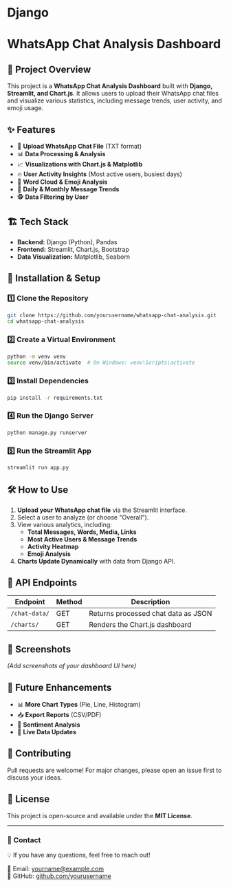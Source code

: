# Django

# WhatsApp Chat Analysis Dashboard

## 📌 Project Overview
This project is a **WhatsApp Chat Analysis Dashboard** built with **Django, Streamlit, and Chart.js**. It allows users to upload their WhatsApp chat files and visualize various statistics, including message trends, user activity, and emoji usage.

## ✨ Features
- 📂 **Upload WhatsApp Chat File** (TXT format)
- 📊 **Data Processing & Analysis**
- 📈 **Visualizations with Chart.js & Matplotlib**
- 🔥 **User Activity Insights** (Most active users, busiest days)
- 🎨 **Word Cloud & Emoji Analysis**
- 📅 **Daily & Monthly Message Trends**
- 🕵️ **Data Filtering by User**

## 🏗️ Tech Stack
- **Backend:** Django (Python), Pandas
- **Frontend:** Streamlit, Chart.js, Bootstrap
- **Data Visualization:** Matplotlib, Seaborn

## 🚀 Installation & Setup

### 1️⃣ Clone the Repository
```bash
git clone https://github.com/yourusername/whatsapp-chat-analysis.git
cd whatsapp-chat-analysis
```

### 2️⃣ Create a Virtual Environment
```bash
python -m venv venv
source venv/bin/activate  # On Windows: venv\Scripts\activate
```

### 3️⃣ Install Dependencies
```bash
pip install -r requirements.txt
```

### 4️⃣ Run the Django Server
```bash
python manage.py runserver
```

### 5️⃣ Run the Streamlit App
```bash
streamlit run app.py
```

## 🛠️ How to Use
1. **Upload your WhatsApp chat file** via the Streamlit interface.
2. Select a user to analyze (or choose "Overall").
3. View various analytics, including:
   - **Total Messages, Words, Media, Links**
   - **Most Active Users & Message Trends**
   - **Activity Heatmap**
   - **Emoji Analysis**
4. **Charts Update Dynamically** with data from Django API.

## 📜 API Endpoints
| Endpoint       | Method | Description |
|---------------|--------|-------------|
| `/chat-data/` | GET    | Returns processed chat data as JSON |
| `/charts/`    | GET    | Renders the Chart.js dashboard |

## 📸 Screenshots
_(Add screenshots of your dashboard UI here)_

## 📌 Future Enhancements
- 📊 **More Chart Types** (Pie, Line, Histogram)
- 📥 **Export Reports** (CSV/PDF)
- 🤖 **Sentiment Analysis**
- 📡 **Live Data Updates**

## 🤝 Contributing
Pull requests are welcome! For major changes, please open an issue first to discuss your ideas.

## 📜 License
This project is open-source and available under the **MIT License**.

---
### 📧 Contact
💡 If you have any questions, feel free to reach out!

📩 Email: yourname@example.com  
🔗 GitHub: [github.com/yourusername](https://github.com/yourusername)




